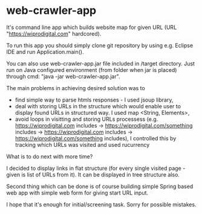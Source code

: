 # web-crawler-app
It's command line app which builds website map for given URL (URL "https://wiprodigital.com" hardcored).

To run this app you should simply clone git repository by using e.g. Eclipse IDE and run Application.main(). 

You can also use web-crawler-app.jar file included in /target directory. Just run on Java configured environment (from folder when jar is placed) through cmd: "java -jar web-crawler-app.jar".

The main problems in achieving desired solution was to
- find simple way to parse htmls responses - I used jsoup library,
- deal with storing URLs in the structure which would enable user to display found URLs in structured way. I used map <String, Elements>,
- avoid loops in visitting and storing URLs processess (e.g. https://wiprodigital.com includes -> https://wiprodigital.com/something includes -> https://wiprodigital.com includes -> https://wiprodigital.com/something includes), I controlled this by tracking which URLs was visited and used rucurrency


What is to do next with more time?

I decided to display links in flat structure (for every single visited page - given is list of URLs from it). It can be displayed in tree structure also.  

Second thing which can be done is of course building simple Spring based web app with simple web form for giving start URL input.



I hope that it's enough for initial/screening task. Sorry for possible mistakes.
